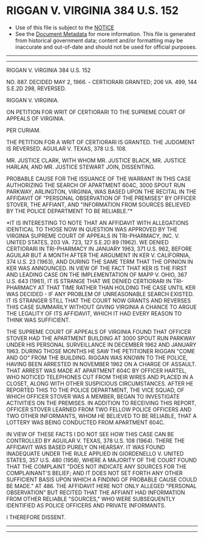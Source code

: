 ---
---

# RIGGAN V. VIRGINIA 384 U.S. 152

* Use of this file is subject to the [NOTICE](https://github.com/publicdocs/notice/blob/master/NOTICE)
* See the [Document Metadata](../../../) for more information.
  This file is generated from historical government data; content and/or formatting may be inaccurate and out-of-date and should not be used for official purposes.

----------
----------

RIGGAN V. VIRGINIA 384 U.S. 152

NO. 887.  DECIDED MAY 2, 1966.  - CERTIORARI GRANTED; 206 VA. 499, 144 S.E.2D 298, REVERSED.

RIGGAN V. VIRGINIA.

ON PETITION FOR WRIT OF CERTIORARI TO THE SUPREME COURT OF APPEALS OF VIRGINIA.

PER CURIAM.

THE PETITION FOR A WRIT OF CERTIORARI IS GRANTED.  THE JUDGMENT IS REVERSED.  AGUILAR V. TEXAS, 378 U.S. 108.

MR. JUSTICE CLARK, WITH WHOM MR. JUSTICE BLACK, MR. JUSTICE HARLAN, AND MR. JUSTICE STEWART JOIN, DISSENTING.

PROBABLE CAUSE FOR THE ISSUANCE OF THE WARRANT IN THIS CASE AUTHORIZING THE SEARCH OF APARTMENT 604C, 3000 SPOUT RUN PARKWAY, ARLINGTON, VIRGINIA, WAS BASED UPON THE RECITAL IN THE AFFIDAVIT OF "PERSONAL OBSERVATION OF THE PREMISES" BY OFFICER STOVER, THE AFFIANT, AND "INFORMATION FROM SOURCES BELIEVED BY THE POLICE DEPARTMENT TO BE RELIABLE."\*

\*IT IS INTERESTING TO NOTE THAT AN AFFIDAVIT WITH ALLEGATIONS IDENTICAL TO THOSE NOW IN QUESTION WAS APPROVED BY THE VIRGINIA SUPREME COURT OF APPEALS IN TRI-PHARMACY, INC. V. UNITED STATES, 203 VA. 723, 127 S.E.2D 89 (1962).  WE DENIED CERTIORARI IN TRI-PHARMACY IN JANUARY 1963, 371 U.S. 962, BEFORE AGUILAR BUT A MONTH AFTER THE ARGUMENT IN KER V. CALIFORNIA, 374 U.S. 23 (1963), AND DURING THE SAME TERM THAT THE OPINION IN KER WAS ANNOUNCED.  IN VIEW OF THE FACT THAT KER IS THE FIRST AND LEADING CASE ON THE IMPLEMENTATION OF MAPP V. OHIO, 367 U.S. 643 (1961), IT IS STRANGE THAT WE DENIED CERTIORARI IN TRI-PHARMACY AT THAT TIME RATHER THAN HOLDING THE CASE UNTIL KER WAS DECIDED - IF ANY PROBLEM OF UNREASONABLE SEARCH EXISTED.  IT IS STRANGER STILL THAT THE COURT NOW GRANTS AND REVERSES THIS CASE SUMMARILY WITHOUT GIVING VIRGINIA A CHANCE TO ARGUE THE LEGALITY OF ITS AFFIDAVIT, WHICH IT HAD EVERY REASON TO THINK WAS SUFFICIENT.

THE SUPREME COURT OF APPEALS OF VIRGINIA FOUND THAT OFFICER STOVER HAD THE APARTMENT BUILDING AT 3000 SPOUT RUN PARKWAY UNDER HIS PERSONAL SURVEILLANCE IN DECEMBER 1962 AND JANUARY 1963.  DURING THOSE MONTHS HE SAW THE PETITIONER RIGGAN "COME AND GO" FROM THE BUILDING.  RIGGAN WAS KNOWN TO THE POLICE, HAVING BEEN ARRESTED IN NOVEMBER 1962 ON A CHARGE OF ASSAULT.  THAT ARREST WAS MADE AT APARTMENT 604C BY OFFICER HARTEL, WHO NOTICED TELEPHONES CUT FROM THEIR WIRES AND PLACED IN A CLOSET, ALONG WITH OTHER SUSPICIOUS CIRCUMSTANCES.  AFTER HE REPORTED THIS TO THE POLICE DEPARTMENT, THE VICE SQUAD, OF WHICH OFFICER STOVER WAS A MEMBER, BEGAN TO INVESTIGATE ACTIVITIES ON THE PREMISES.  IN ADDITION TO RECEIVING THIS REPORT, OFFICER STOVER LEARNED FROM TWO FELLOW POLICE OFFICERS AND TWO OTHER INFORMANTS, WHOM HE BELIEVED TO BE RELIABLE, THAT A LOTTERY WAS BEING CONDUCTED FROM APARTMENT 604C.

IN VIEW OF THESE FACTS I DO NOT SEE HOW THIS CASE CAN BE CONTROLLED BY AGUILAR V. TEXAS, 378 U.S. 108 (1964).  THERE THE AFFIDAVIT WAS BASED PURELY ON HEARSAY.  IT WAS FOUND INADEQUATE UNDER THE RULE APPLIED IN GIORDENELLO V. UNITED STATES, 357 U.S. 480 (1958), WHERE A MAJORITY OF THE COURT FOUND THAT THE COMPLAINT "DOES NOT INDICATE ANY SOURCES FOR THE COMPLAINANT'S BELIEF; AND IT DOES NOT SET FORTH ANY OTHER SUFFICIENT BASIS UPON WHICH A FINDING OF PROBABLE CAUSE COULD BE MADE."  AT 486.  THE AFFIDAVIT HERE NOT ONLY ALLEGED "PERSONAL OBSERVATION" BUT RECITED THAT THE AFFIANT HAD INFORMATION FROM OTHER RELIABLE "SOURCES," WHO WERE SUBSEQUENTLY IDENTIFIED AS POLICE OFFICERS AND PRIVATE INFORMANTS.

I THEREFORE DISSENT.


----------
----------

